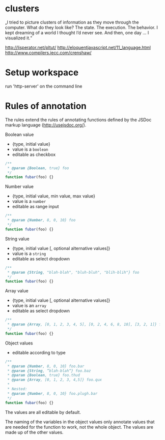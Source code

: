# clusters

„I tried to picture clusters of information as they move through the computer.
What do they look like? The state. The execution. The behavior. I kept dreaming
of a world I thought I’d never see. And then, one day … I visualized it.“

http://lisperator.net/pltut/
http://eloquentjavascript.net/11_language.html
http://www.compilers.iecc.com/crenshaw/

# Setup workspace

run 'http-server' on the command line

# Rules of annotation

The rules extend the rules of annotating functions defined by the JSDoc markup
language (http://usejsdoc.org/).

Boolean value
* {type, initial value}
* value is a `boolean`
* editable as checkbox

```javascript
/**
 * @param {Boolean, true} foo
 */
function fubar(foo) {}
```

Number value
* {type, initial value, min value, max value}
* value is a `number`
* editable as range input

```javascript
/**
 * @param {Number, 8, 0, 10} foo
 */
function fubar(foo) {}
```

String value
* {type, initial value [, optional alternative values]}
* value is a `string`
* editable as select dropdown

```javascript
/**
 * @param {String, "blah-blah", "bluh-bluh", "blih-blih"} foo
 */
function fubar(foo) {}
```

Array value
* {type, initial value [, optional alternative values]}
* value is an `array`
* editable as select dropdown

```javascript
/**
 * @param {Array, [0, 1, 2, 3, 4, 5], [0, 2, 4, 6, 8, 10], [3, 2, 1]} foo
 */
function fubar(foo) {}
```

Object values
* editable according to type

```javascript
/**
 * @param {Number, 8, 0, 10} foo.bar
 * @param {String, ”blah-blah“} foo.baz
 * @param {Boolean, true} foo.thud
 * @param {Array, [0, 1, 2, 3, 4,5]} foo.qux
 *
 * Nested:
 * @param {Number, 8, 0, 10} foo.plugh.bar
 */
function fubar(foo) {}
```

The values are all editable by default.

The naming of the variables in the object values only annotate values that are
needed for the function to work, not the whole object. The values are made up of
the other values.
